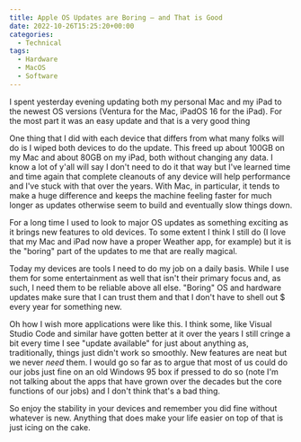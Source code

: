 ```yaml
---
title: Apple OS Updates are Boring – and That is Good
date: 2022-10-26T15:25:20+00:00
categories:
  - Technical
tags:
  - Hardware
  - MacOS
  - Software
---
```


I spent yesterday evening updating both my personal Mac and my iPad to the newest OS versions (Ventura for the Mac, iPadOS 16 for the iPad). For the most part it was an easy update and that is a very good thing

One thing that I did with each device that differs from what many folks will do is I wiped both devices to do the update. This freed up about 100GB on my Mac and about 80GB on my iPad, both without changing any data. I know a lot of y'all will say I don't need to do it that way but I've learned time and time again that complete cleanouts of any device will help performance and I've stuck with that over the years. With Mac, in particular, it tends to make a huge difference and keeps the machine feeling faster for much longer as updates otherwise seem to build and eventually slow things down.

For a long time I used to look to major OS updates as something exciting as it brings new features to old devices. To some extent I think I still do (I love that my Mac and iPad now have a proper Weather app, for example) but it is the "boring" part of the updates to me that are really magical.

Today my devices are tools I need to do my job on a daily basis. While I use them for some entertainment as well that isn't their primary focus and, as such, I need them to be reliable above all else. "Boring" OS and hardware updates make sure that I can trust them and that I don't have to shell out $ every year for something new.

Oh how I wish more applications were like this. I think some, like Visual Studio Code and similar have gotten better at it over the years I still cringe a bit every time I see "update available" for just about anything as, traditionally, things just didn't work so smoothly. New features are neat but we never _need_ them. I would go so far as to argue that most of us could do our jobs just fine on an old Windows 95 box if pressed to do so (note I'm not talking about the apps that have grown over the decades but the core functions of our jobs) and I don't think that's a bad thing.

So enjoy the stability in your devices and remember you did fine without whatever is new. Anything that does make your life easier on top of that is just icing on the cake.